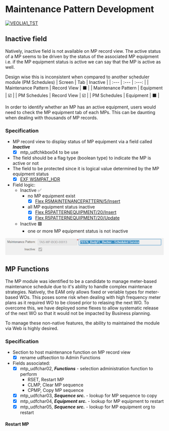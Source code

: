 # Maintenance Pattern Development
[![VEOLIA1_TST](https://img.shields.io/badge/build-VEOLIA1__TST-yellowgreen)](./)

## Inactive field
Natively, inactive field is not available on MP record view. The active status of a MP seems to be driven by the status of the associated MP equipment i.e. if the MP equipment status is active we can say that the MP is active as well.

Design wise this is inconsistent when compared to another scheduler module (PM Schedules)
| Screen | Tab | Inactive |
| :--- | :--- | :---: |
| Maintenance Pattern | Record View | :black_large_square: |
| Maintenance Pattern | Equipment | :ballot_box_with_check: |
| PM Schedules | Record View | :ballot_box_with_check:	|
| PM Schedules | Equipment | :black_large_square: |

In order to identify whether an MP has an active equipment, users would need to check the MP equipment tab of each MPs. This can be daunting when dealing with thousands of MP records.

### Specification
- MP record view to display status of MP equipment via a field called ***Inactive***
  - [x] mtp_udfchkbox04 to be use
- The field should be a flag type (boolean type) to indicate the MP is active or not
- The field to be protected since it is logical value determined by the MP equipment status
  - [x] [EXF WSMPAT_HDR](./EXF/WSMPAT_EXT_HDR_01.js)
- Field logic:
  - Inactive :white_check_mark:
    - no MP equipment exist
      - [x] [Flex R5MAINTENANCEPATTERN/5/Insert](./FLEX/R5MAINTENANCEPATTERNS/005_Insert.sql)
    - all MP equipment status inactive
      - [x] [Flex R5PATTERNEQUIPMENT/20/Insert](./FLEX/R5PATTERNEQUIPMENT_20_Post_Insert.sql)
      - [x] [Flex R5PATTERNEQUIPMENT/20/Update](./FLEX/R5PATTERNEQUIPMENT/020_Update.sql)
  - Inactive :green_square:
    - one or more MP equipment status is not inactive
    
![inactive screenshot](./assets/images/inactive_screenshot.PNG)
  
## MP Functions
The MP module was identified to be a candidate to manage meter-based maintenance schedule due to it's ability to handle complex maintenace strategies. Natively, the EAM only allows fixed or veriable types for meter-based WOs. This poses some risk when dealing with high frequency meter plans as it required WO to be closed prior to relasing the next WO. To overcome this, we have deployed some flexes to allow systematic release of the next WO so that it would not be impacted by Business planning.

To manage these non-native features, the ability to maintained the module via Web is highly desired.

### Specification
- Section to host maintenance function on MP record view
  - [x] rename udfsection to Admin Functions
- Fields associated:
  - [x] mtp_udfchar02, ***Functions*** - selection administration function to perform
    - RSET, Restart MP
    - CLMP, Clear MP sequence
    - CPMP, Copy MP sequence
  - [x] mtp_udfchar03, ***Sequence src.*** - lookup for MP sequence to copy
  - [x] mtp_udfchar04, ***Equipment src.*** - lookup for MP equipment to restart
  - [x] mtp_udfchar05, ***Sequence src.*** - lookup for MP equipment org to restart
  
#### Restart MP


